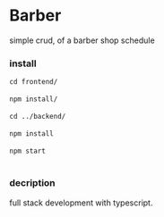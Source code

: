 # Barber
simple crud, of a barber shop schedule
</br>
### install
`cd frontend/`
</br>
</br>
`npm install/`
</br>
</br>
`cd ../backend/`
</br>
</br>
`npm install`
</br>
</br>
`npm start`
</br>
</br>
### decription
full stack development with typescript.
